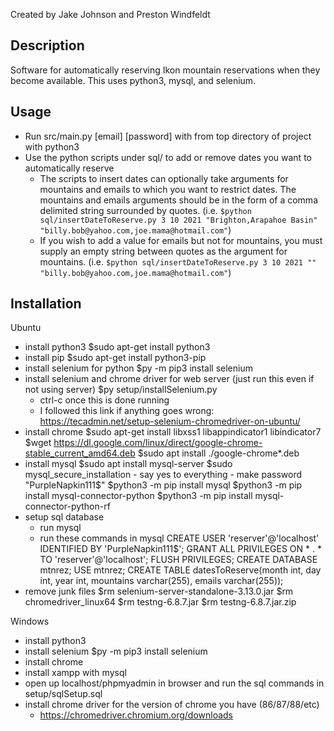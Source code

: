 Created by Jake Johnson and Preston Windfeldt

## Description

Software for automatically reserving Ikon mountain reservations when they become available. This uses python3, mysql, and selenium.

## Usage

- Run src/main.py [email] [password] with from top directory of project with python3
- Use the python scripts under sql/ to add or remove dates you want to automatically reserve
  - The scripts to insert dates can optionally take arguments for mountains and emails to which you want to restrict dates. The mountains and emails arguments should be in the form of a comma delimited string surrounded by quotes. (i.e. `$python sql/insertDateToReserve.py 3 10 2021 "Brighton,Arapahoe Basin" "billy.bob@yahoo.com,joe.mama@hotmail.com"`)
  - If you wish to add a value for emails but not for mountains, you must supply an empty string between quotes as the argument for mountains. (i.e. `$python sql/insertDateToReserve.py 3 10 2021 "" "billy.bob@yahoo.com,joe.mama@hotmail.com"`)

## Installation

Ubuntu
- install python3
	$sudo apt-get install python3
- install pip
	$sudo apt-get install python3-pip
- install selenium for python
	$py -m pip3 install selenium
- install selenium and chrome driver for web server (just run this even if not using server)
	$py setup/installSelenium.py
	- ctrl-c once this is done running
	- I followed this link if anything goes wrong: https://tecadmin.net/setup-selenium-chromedriver-on-ubuntu/
- install chrome
	$sudo apt-get install libxss1 libappindicator1 libindicator7
	$wget https://dl.google.com/linux/direct/google-chrome-stable_current_amd64.deb
	$sudo apt install ./google-chrome*.deb
- install mysql
	$sudo apt install mysql-server
	$sudo mysql_secure_installation
		- say yes to everything
		- make password "PurpleNapkin111$"
	$python3 -m pip install mysql
    $python3 -m pip install mysql-connector-python
    $python3 -m pip install mysql-connector-python-rf
- setup sql database
	- run mysql
	- run these commands in mysql
            CREATE USER 'reserver'@'localhost' IDENTIFIED BY 'PurpleNapkin111$';
            GRANT ALL PRIVILEGES ON * . * TO 'reserver'@'localhost';
            FLUSH PRIVILEGES;
            CREATE DATABASE mtnrez;
            USE mtnrez;
            CREATE TABLE datesToReserve(month int, day int, year int, mountains varchar(255), emails varchar(255));
- remove junk files
	$rm selenium-server-standalone-3.13.0.jar
	$rm chromedriver_linux64
	$rm testng-6.8.7.jar
	$rm testng-6.8.7.jar.zip

Windows
- install python3
- install selenium
	$py -m pip3 install selenium
- install chrome
- install xampp with mysql
- open up localhost/phpmyadmin in browser and run the sql commands in setup/sqlSetup.sql
- install chrome driver for the version of chrome you have (86/87/88/etc)
	- https://chromedriver.chromium.org/downloads
